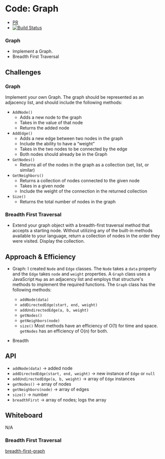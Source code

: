 # Code: Graph
* [PR](https://github.com/charmedsatyr-401-advanced-javascript/data-structures-and-algorithms/pull/26)
* [![Build Status](https://travis-ci.org/charmedsatyr-401-advanced-javascript/data-structures-and-algorithms.svg?branch=breadth-first-graph)](https://travis-ci.org/charmedsatyr-401-advanced-javascript/data-structures-and-algorithms)

### Graph
* Implement a Graph.
* Breadth First Traversal

## Challenges
### Graph
Implement your own Graph. The graph should be represented as an adjacency list, and should include the following methods:
* `AddNode()`
  * Adds a new node to the graph
  * Takes in the value of that node
  * Returns the added node
* `AddEdge()`
  * Adds a new edge between two nodes in the graph
  * Include the ability to have a “weight”
  * Takes in the two nodes to be connected by the edge
  * Both nodes should already be in the Graph
* `GetNodes()`
  * Returns all of the nodes in the graph as a collection (set, list, or similar)
* `GetNeighbors()`
  * Returns a collection of nodes connected to the given node
  * Takes in a given node
  * Include the weight of the connection in the returned collection
* `Size()`
  * Returns the total number of nodes in the graph
### Breadth First Traversal
* Extend your graph object with a breadth-first traversal method that accepts a starting node. Without utilizing any of the built-in methods available to your language, return a collection of nodes in the order they were visited. Display the collection.

## Approach & Efficiency
* Graph: I created `Node` and `Edge` classes. The `Node` takes a `data` property and the `Edge` takes `node` and `weight` properties. A `Graph` class uses a JavaScript `Map` as an adjacency list and employs that structure's methods to implement the required functions. The `Graph` class has the following methods:

  * `addNode(data)`
  * `addDirectedEdge(start, end, weight)`
  * `addUndirectedEdge(a, b, weight)`
  * `getNodes()`
  * `getNeighbors(node)`
  * `size()`
  Most methods have an efficiency of O(1) for time and space. `getNodes` has an efficiency of O(n) for both.
* Breadth

## API
* `addNode(data)` → added node
* `addDirectedEdge(start, end, weight)` → new instance of `Edge` or `null`
* `addUndirectedEdge(a, b, weight)` → array of `Edge` instances
* `getNodes()` → array of nodes
* `getNeighbors(node)` → array of edges
* `size()` → number
* `breadthFirst` → array of nodes; logs the array

## Whiteboard
N/A
### Breadth First Traversal
[breadth-first-graph](../../assets/breath-first-graph.jpg)
